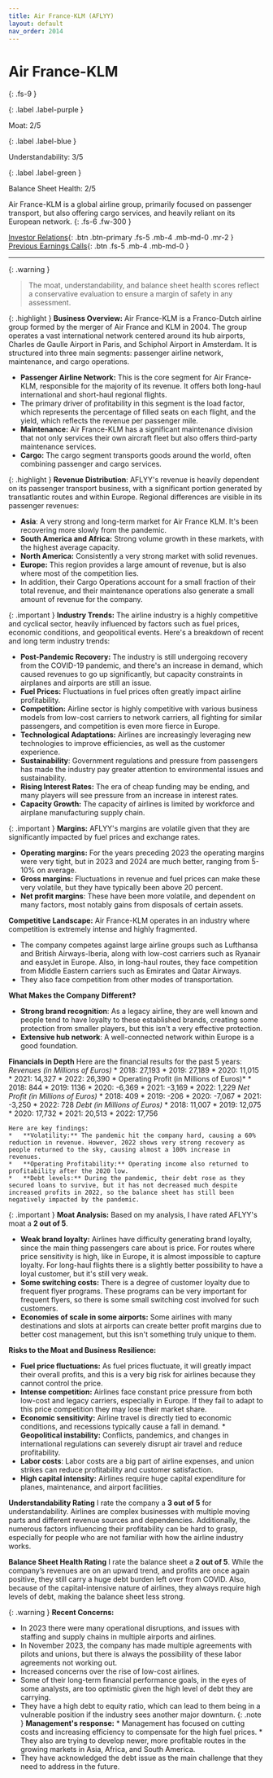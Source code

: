 ```yaml
---
title: Air France-KLM (AFLYY)
layout: default
nav_order: 2014
---
```


# Air France-KLM
{: .fs-9 }

{: .label .label-purple }

Moat: 2/5

{: .label .label-blue }

Understandability: 3/5

{: .label .label-green }

Balance Sheet Health: 2/5

Air France-KLM is a global airline group, primarily focused on passenger transport, but also offering cargo services, and heavily reliant on its European network.
{: .fs-6 .fw-300 }

[Investor Relations](https://www.google.com/search?q=AFLYY+investor+relations){: .btn .btn-primary .fs-5 .mb-4 .mb-md-0 .mr-2 }
[Previous Earnings Calls](https://discountingcashflows.com/company/AFLYY/transcripts/){: .btn .fs-5 .mb-4 .mb-md-0 }

---

{: .warning }
>The moat, understandability, and balance sheet health scores reflect a conservative evaluation to ensure a margin of safety in any assessment.



{: .highlight }
**Business Overview:**
Air France-KLM is a Franco-Dutch airline group formed by the merger of Air France and KLM in 2004. The group operates a vast international network centered around its hub airports, Charles de Gaulle Airport in Paris, and Schiphol Airport in Amsterdam. It is structured into three main segments: passenger airline network, maintenance, and cargo operations.

*  **Passenger Airline Network:** This is the core segment for Air France-KLM, responsible for the majority of its revenue. It offers both long-haul international and short-haul regional flights.
 *  The primary driver of profitability in this segment is the load factor, which represents the percentage of filled seats on each flight, and the yield, which reflects the revenue per passenger mile.
*   **Maintenance:** Air France-KLM has a significant maintenance division that not only services their own aircraft fleet but also offers third-party maintenance services.
*   **Cargo:** The cargo segment transports goods around the world, often combining passenger and cargo services.

{: .highlight }
**Revenue Distribution**:
AFLYY's revenue is heavily dependent on its passenger transport business, with a significant portion generated by transatlantic routes and within Europe. Regional differences are visible in its passenger revenues:
*   **Asia**: A very strong and long-term market for Air France KLM. It's been recovering more slowly from the pandemic.
*   **South America and Africa:** Strong volume growth in these markets, with the highest average capacity. 
*  **North America:** Consistently a very strong market with solid revenues.
*   **Europe:** This region provides a large amount of revenue, but is also where most of the competition lies.
 *   In addition, their Cargo Operations account for a small fraction of their total revenue, and their maintenance operations also generate a small amount of revenue for the company.

{: .important }
**Industry Trends:**
The airline industry is a highly competitive and cyclical sector, heavily influenced by factors such as fuel prices, economic conditions, and geopolitical events. Here's a breakdown of recent and long term industry trends:
*   **Post-Pandemic Recovery:** The industry is still undergoing recovery from the COVID-19 pandemic, and there's an increase in demand, which caused revenues to go up significantly, but capacity constraints in airplanes and airports are still an issue. 
*   **Fuel Prices:** Fluctuations in fuel prices often greatly impact airline profitability. 
*   **Competition:** Airline sector is highly competitive with various business models from low-cost carriers to network carriers, all fighting for similar passengers, and competition is even more fierce in Europe.
*   **Technological Adaptations:** Airlines are increasingly leveraging new technologies to improve efficiencies, as well as the customer experience. 
*   **Sustainability**: Government regulations and pressure from passengers has made the industry pay greater attention to environmental issues and sustainability.
*  **Rising Interest Rates:** The era of cheap funding may be ending, and many players will see pressure from an increase in interest rates.
*   **Capacity Growth:** The capacity of airlines is limited by workforce and airplane manufacturing supply chain.

{: .important }
**Margins:**
AFLYY's margins are volatile given that they are significantly impacted by fuel prices and exchange rates. 

*  **Operating margins:** For the years preceding 2023 the operating margins were very tight, but in 2023 and 2024 are much better, ranging from 5-10% on average.
*   **Gross margins:** Fluctuations in revenue and fuel prices can make these very volatile, but they have typically been above 20 percent.
*   **Net profit margins**: These have been more volatile, and dependent on many factors, most notably gains from disposals of certain assets.

  **Competitive Landscape:**
   Air France-KLM operates in an industry where competition is extremely intense and highly fragmented. 
   *   The company competes against large airline groups such as Lufthansa and British Airways-Iberia, along with low-cost carriers such as Ryanair and easyJet in Europe. Also, in long-haul routes, they face competition from Middle Eastern carriers such as Emirates and Qatar Airways.
   *   They also face competition from other modes of transportation.

  **What Makes the Company Different?**
   *   **Strong brand recognition**: As a legacy airline, they are well known and people tend to have loyalty to these established brands, creating some protection from smaller players, but this isn't a very effective protection.
   *   **Extensive hub network**: A well-connected network within Europe is a good foundation.

  **Financials in Depth**
   Here are the financial results for the past 5 years:
    *Revenues (in Millions of Euros)*
     * 2018: 27,193
     * 2019: 27,189
     * 2020: 11,015
     * 2021: 14,327
     * 2022: 26,390
    * Operating Profit (in Millions of Euros)*
    * 2018: 844
    * 2019: 1136
    * 2020: -6,369
    * 2021: -3,169
    * 2022: 1,229
  *Net Profit (in Millions of Euros)*
    * 2018: 409
    * 2019: -206
    * 2020: -7,067
    * 2021: -3,250
    * 2022: 728
   *Debt (in Millions of Euros)*
    * 2018: 11,007
    * 2019: 12,075
    * 2020: 17,732
    * 2021: 20,513
    * 2022: 17,756
  
    Here are key findings:
    *   **Volatility:** The pandemic hit the company hard, causing a 60% reduction in revenue. However, 2022 shows very strong recovery as people returned to the sky, causing almost a 100% increase in revenues.
    *   **Operating Profitability:** Operating income also returned to profitability after the 2020 low.  
    *   **Debt levels:** During the pandemic, their debt rose as they secured loans to survive, but it has not decreased much despite increased profits in 2022, so the balance sheet has still been negatively impacted by the pandemic.

    
   
   

{: .important }
**Moat Analysis:**
   Based on my analysis, I have rated AFLYY's moat a **2 out of 5**.
   *  **Weak brand loyalty:** Airlines have difficulty generating brand loyalty, since the main thing passengers care about is price. For routes where price sensitivity is high, like in Europe, it is almost impossible to capture loyalty. For long-haul flights there is a slightly better possibility to have a loyal customer, but it's still very weak.
  *   **Some switching costs:** There is a degree of customer loyalty due to frequent flyer programs. These programs can be very important for frequent flyers, so there is some small switching cost involved for such customers.
   *   **Economies of scale in some airports:** Some airlines with many destinations and slots at airports can create better profit margins due to better cost management, but this isn't something truly unique to them.

   
   **Risks to the Moat and Business Resilience:**
   *   **Fuel price fluctuations:**  As fuel prices fluctuate, it will greatly impact their overall profits, and this is a very big risk for airlines because they cannot control the price.
   *   **Intense competition:** Airlines face constant price pressure from both low-cost and legacy carriers, especially in Europe. If they fail to adapt to this price competition they may lose their market share.
   *   **Economic sensitivity:** Airline travel is directly tied to economic conditions, and recessions typically cause a fall in demand.
    *   **Geopolitical instability:** Conflicts, pandemics, and changes in international regulations can severely disrupt air travel and reduce profitability.
  *  **Labor costs**: Labor costs are a big part of airline expenses, and union strikes can reduce profitability and customer satisfaction.
   *  **High capital intensity:** Airlines require huge capital expenditure for planes, maintenance, and airport facilities.

   **Understandability Rating**
   I rate the company a **3 out of 5** for understandability. Airlines are complex businesses with multiple moving parts and different revenue sources and dependencies. Additionally, the numerous factors influencing their profitability can be hard to grasp, especially for people who are not familiar with how the airline industry works.

   **Balance Sheet Health Rating**
    I rate the balance sheet a **2 out of 5**. While the company’s revenues are on an upward trend, and profits are once again positive, they still carry a huge debt burden left over from COVID. Also, because of the capital-intensive nature of airlines, they always require high levels of debt, making the balance sheet less strong.

{: .warning }
**Recent Concerns:**
   * In 2023 there were many operational disruptions, and issues with staffing and supply chains in multiple airports and airlines.
   *   In November 2023, the company has made multiple agreements with pilots and unions, but there is always the possibility of these labor agreements not working out.
   *   Increased concerns over the rise of low-cost airlines.
   *  Some of their long-term financial performance goals, in the eyes of some analysts, are too optimistic given the high level of debt they are carrying.
   * They have a high debt to equity ratio, which can lead to them being in a vulnerable position if the industry sees another major downturn.
{: .note }
**Management's response:**
    *  Management has focused on cutting costs and increasing efficiency to compensate for the high fuel prices.
    * They also are trying to develop newer, more profitable routes in the growing markets in Asia, Africa, and South America.
  * They have acknowledged the debt issue as the main challenge that they need to address in the future.